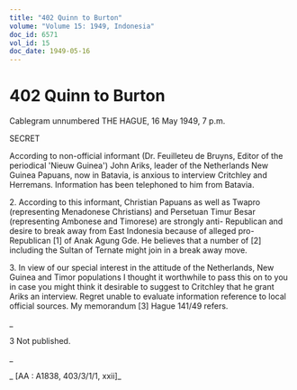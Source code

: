 ```yaml
---
title: "402 Quinn to Burton"
volume: "Volume 15: 1949, Indonesia"
doc_id: 6571
vol_id: 15
doc_date: 1949-05-16
---
```


# 402 Quinn to Burton

Cablegram unnumbered THE HAGUE, 16 May 1949, 7 p.m.

SECRET

According to non-official informant (Dr. Feuilleteu de Bruyns, Editor of the periodical 'Nieuw Guinea') John Ariks, leader of the Netherlands New Guinea Papuans, now in Batavia, is anxious to interview Critchley and Herremans. Information has been telephoned to him from Batavia.

2\. According to this informant, Christian Papuans as well as Twapro (representing Menadonese Christians) and Persetuan Timur Besar (representing Ambonese and Timorese) are strongly anti- Republican and desire to break away from East Indonesia because of alleged pro-Republican [1] of Anak Agung Gde. He believes that a number of [2] including the Sultan of Ternate might join in a break away move.

3\. In view of our special interest in the attitude of the Netherlands, New Guinea and Timor populations I thought it worthwhile to pass this on to you in case you might think it desirable to suggest to Critchley that he grant Ariks an interview. Regret unable to evaluate information reference to local official sources. My memorandum [3] Hague 141/49 refers.

_

3 Not published.

_

_ [AA : A1838, 403/3/1/1, xxii]_
